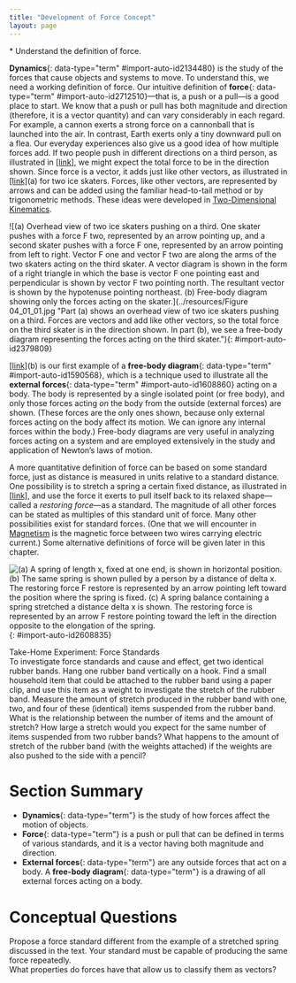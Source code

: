 ```yaml
---
title: "Development of Force Concept"
layout: page
---
```



<div data-type="abstract" markdown="1">
* Understand the definition of force.

</div>

**Dynamics**{: data-type="term" #import-auto-id2134480} is the study of the forces that cause objects and systems to move. To understand this, we need a working definition of force. Our intuitive definition of **force**{: data-type="term" #import-auto-id2712510}—that is, a push or a pull—is a good place to start. We know that a push or pull has both magnitude and direction (therefore, it is a vector quantity) and can vary considerably in each regard. For example, a cannon exerts a strong force on a cannonball that is launched into the air. In contrast, Earth exerts only a tiny downward pull on a flea. Our everyday experiences also give us a good idea of how multiple forces add. If two people push in different directions on a third person, as illustrated in [\[link\]](#import-auto-id2379809), we might expect the total force to be in the direction shown. Since force is a vector, it adds just like other vectors, as illustrated in [\[link\]](#import-auto-id2379809)(a) for two ice skaters. Forces, like other vectors, are represented by arrows and can be added using the familiar head-to-tail method or by trigonometric methods. These ideas were developed in [Two-Dimensional Kinematics](/m42126).

![(a) Overhead view of two ice skaters pushing on a third. One skater pushes with a force F two, represented by an arrow pointing up, and a second skater pushes with a force F one, represented by an arrow pointing from left to right. Vector F one and vector F two are along the arms of the two skaters acting on the third skater. A vector diagram is shown in the form of a right triangle in which the base is vector F one pointing east and perpendicular is shown by vector F two pointing north. The resultant vector is shown by the hypotenuse pointing northeast. (b) Free-body diagram showing only the forces acting on the skater.](../resources/Figure 04_01_01.jpg "Part (a) shows an overhead view of two ice skaters pushing on a third. Forces are vectors and add like other vectors, so the total force on the third skater is in the direction shown. In part (b), we see a free-body diagram representing the forces acting on the third skater."){: #import-auto-id2379809}

[\[link\]](#import-auto-id2379809)(b) is our first example of a **free-body diagram**{: data-type="term" #import-auto-id1590568}, which is a technique used to illustrate all the **external forces**{: data-type="term" #import-auto-id1608860} acting on a body. The body is represented by a single isolated point (or free body), and only those forces acting *on* the body from the outside (external forces) are shown. (These forces are the only ones shown, because only external forces acting on the body affect its motion. We can ignore any internal forces within the body.) Free-body diagrams are very useful in analyzing forces acting on a system and are employed extensively in the study and application of Newton’s laws of motion.

A more quantitative definition of force can be based on some standard force, just as distance is measured in units relative to a standard distance. One possibility is to stretch a spring a certain fixed distance, as illustrated in [\[link\]](#import-auto-id2608835), and use the force it exerts to pull itself back to its relaxed shape—called a *restoring force*—as a standard. The magnitude of all other forces can be stated as multiples of this standard unit of force. Many other possibilities exist for standard forces. (One that we will encounter in [Magnetism](/m42365) is the magnetic force between two wires carrying electric current.) Some alternative definitions of force will be given later in this chapter.

![(a) A spring of length x, fixed at one end, is shown in horizontal position. (b) The same spring is shown pulled by a person by a distance of delta x. The restoring force F restore is represented by an arrow pointing left toward the position where the spring is fixed. (c) A spring balance containing a spring stretched a distance delta x is shown. The restoring force is represented by an arrow F restore pointing toward the left in the direction opposite to the elongation of the spring.](../resources/Figure_04_01_02.jpg "The force exerted by a stretched spring can be used as a standard unit of force. (a) This spring has a length x size 12{x} {} when undistorted. (b) When stretched a distance &#x394;x size 12{Dx} {}, the spring exerts a restoring force, Frestore size 12{F rSub { size 8{&quot;restore&quot;} } } {}, which is reproducible. (c) A spring scale is one device that uses a spring to measure force. The force Frestore size 12{F rSub { size 8{&quot;restore&quot;} } } {} is exerted on whatever is attached to the hook. Here Frestore size 12{F rSub { size 8{&quot;restore&quot;} } } {} has a magnitude of 6 units in the force standard being employed."){: #import-auto-id2608835}

<div data-type="note" data-label="" markdown="1">
<div data-type="title">
Take-Home Experiment: Force Standards
</div>
To investigate force standards and cause and effect, get two identical rubber bands. Hang one rubber band vertically on a hook. Find a small household item that could be attached to the rubber band using a paper clip, and use this item as a weight to investigate the stretch of the rubber band. Measure the amount of stretch produced in the rubber band with one, two, and four of these (identical) items suspended from the rubber band. What is the relationship between the number of items and the amount of stretch? How large a stretch would you expect for the same number of items suspended from two rubber bands? What happens to the amount of stretch of the rubber band (with the weights attached) if the weights are also pushed to the side with a pencil?

</div>

# Section Summary

* **Dynamics**{: data-type="term"} is the study of how forces affect the motion of objects.
* **Force**{: data-type="term"} is a push or pull that can be defined in terms of various standards, and it is a vector having both magnitude and direction.
* **External forces**{: data-type="term"} are any outside forces that act on a body. A **free-body diagram**{: data-type="term"} is a drawing of all external forces acting on a body.

# Conceptual Questions

<div data-type="exercise" data-label="conceptual-questions">
<div data-type="problem" markdown="1">
Propose a force standard different from the example of a stretched spring discussed in the text. Your standard must be capable of producing the same force repeatedly.

</div>
</div>

<div data-type="exercise" data-label="conceptual-questions">
<div data-type="problem" markdown="1">
What properties do forces have that allow us to classify them as vectors?

</div>
</div>

